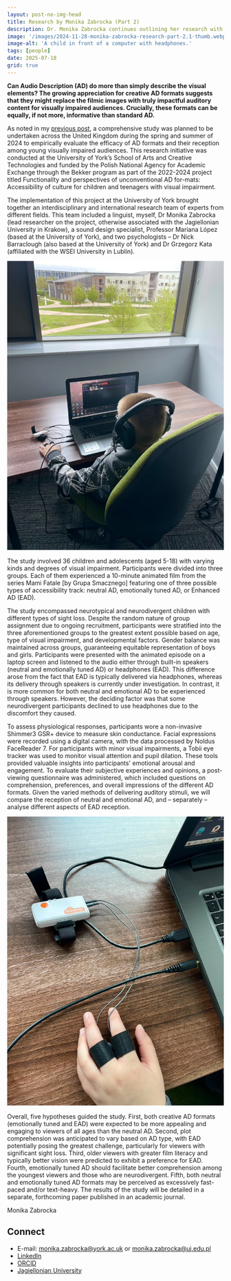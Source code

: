 ```yaml
---
layout: post-no-img-head
title: Research by Monika Zabrocka (Part 2)
description: Dr. Monika Zabrocka continues outlining her research with Mariana at our university's School of Arts and Creative Technologies.
image: '/images/2024-11-28-monika-zabrocka-research-part-2.1-thumb.webp'
image-alt: 'A child in front of a computer with headphones.'
tags: [people]
date: 2025-07-18
grid: true
---
```


**Can Audio Description (AD) do more than simply describe the visual elements? The growing appreciation for creative AD formats suggests that they might replace the filmic images with truly impactful auditory content for visually impaired audiences. Crucially, these formats can be equally, if not more, informative than standard AD.**

As noted in my [previous post](monika-zabrocka-research), a comprehensive study was planned to be undertaken across the United Kingdom during the spring and summer of 2024 to empirically evaluate the efficacy of AD formats and their reception among young visually impaired audiences. This research initiative was conducted at the University of York’s School of Arts and Creative Technologies and funded by the Polish National Agency for Academic Exchange through the Bekker program as part of the 2022-2024 project titled Functionality and perspectives of unconventional AD for-mats: Accessibility of culture for children and teenagers with visual impairment.

The implementation of this project at the University of York brought together an interdisciplinary and international research team of experts from different fields. This team included a linguist, myself, Dr Monika Zabrocka (lead researcher on the project, otherwise associated with the Jagiellonian University in Krakow), a sound design specialist, Professor Mariana López (based at the University of York), and two psychologists – Dr Nick Barraclough (also based at the University of York) and Dr Grzegorz Kata (affiliated with the WSEI University in Lublin).

![A child in front of a computer with headphones.](../images/2024-11-28-monika-zabrocka-research-part-2.1.webp)

The study involved 36 children and adolescents (aged 5-18) with varying kinds and degrees of visual impairment. Participants were divided into three groups. Each of them experienced a 10-minute animated film from the series Mami Fatale [by Grupa Smacznego] featuring one of three possible types of accessibility track: neutral AD, emotionally tuned AD, or Enhanced AD (EAD). 

The study encompassed neurotypical and neurodivergent children with different types of sight loss. Despite the random nature of group assignment due to ongoing recruitment, participants were stratified into the three aforementioned groups to the greatest extent possible based on age, type of visual impairment, and developmental factors. Gender balance was maintained across groups, guaranteeing equitable representation of boys and girls.
Participants were presented with the animated episode on a laptop screen and listened to the audio either through built-in speakers (neutral and emotionally tuned AD) or headphones (EAD). This difference arose from the fact that EAD is typically delivered via headphones, whereas its delivery through speakers is currently under investigation. In contrast, it is more common for both neutral and emotional AD to be experienced through speakers. However, the deciding factor was that some neurodivergent participants declined to use headphones due to the discomfort they caused.

To assess physiological responses, participants wore a non-invasive Shimmer3 GSR+ device to measure skin conductance. Facial expressions were recorded using a digital camera, with the data processed by Noldus FaceReader 7. For participants with minor visual impairments, a Tobii eye tracker was used to monitor visual attention and pupil dilation. These tools provided valuable insights into participants' emotional arousal and engagement. To evaluate their subjective experiences and opinions, a post-viewing questionnaire was administered, which included questions on comprehension, preferences, and overall impressions of the different AD formats. Given the varied methods of delivering auditory stimuli, we will compare the reception of neutral and emotional AD, and – separately – analyse different aspects of EAD reception.

![Photo of the Shimmer3 interface next to a laptop.](../images/2024-11-28-monika-zabrocka-research-part-2.2.webp)

Overall, five hypotheses guided the study. First, both creative AD formats (emotionally tuned and EAD) were expected to be more appealing and engaging to viewers of all ages than the neutral AD. Second, plot comprehension was anticipated to vary based on AD type, with EAD potentially posing the greatest challenge, particularly for viewers with significant sight loss. Third, older viewers with greater film literacy and typically better vision were predicted to exhibit a preference for EAD. Fourth, emotionally tuned AD should facilitate better comprehension among the youngest viewers and those who are neurodivergent. Fifth, both neutral and emotionally tuned AD formats may be perceived as excessively fast-paced and/or text-heavy. The results of the study will be detailed in a separate, forthcoming paper published in an academic journal.

Monika Zabrocka

## Connect
- E-mail: <a href="mailto:monika.zabrocka@york.ac.uk">monika.zabrocka@york.ac.uk</a> or <a href="mailto:monika.zabrocka@uj.edu.pl">monika.zabrocka@uj.edu.pl</a>
- [LinkedIn](https://www.linkedin.com/in/monika-zabrocka-348752b3/)
- [ORCID](https://orcid.org/my-orcid)
- [Jagiellonian University](https://przeklad.filg.uj.edu.pl/en_GB/monika-zabrocka-sliwka) 